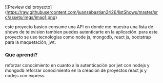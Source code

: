 

![Preview del proyecto] (https://raw.githubusercontent.com/juansebastian2426/listShows/master/src/assets/imgs/imag1.png)

este proyecto basico consume una API en donde me muestra una lista de shows de television
tambien puedes autenticarte en la aplicación.
para este proyecto se uso tecnologias como node js, mongodb, react js, bootstrap para la maquetación, jwt.

### Que aprendi?

reforzar conocimiento en cuanto a la autenticación por jwt con nodejs y mongodb
reforzar conocimiento en la creacion de proyectos react js y nodejs con express
